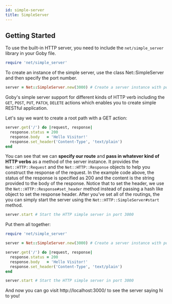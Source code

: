 ```yaml
---
id: simple-server
title: SimpleServer
---
```


## Getting Started

To use the built-in HTTP server, you need to include the `net/simple_server` library in your Goby file.

```ruby
require 'net/simple_server'
```

To create an instance of the simple server, use the class Net::SimpleServer and then specify the port number.

```ruby
server = Net::SimpleServer.new(3000) # Create a server instance with port 3000
```

Goby's simple server support for different kinds of HTTP verb including the `GET`, `POST`, `PUT`, `PATCH`, `DELETE` actions which enables you to create simple RESTful application.

Let's say we want to create a root path with a GET action:

```ruby
server.get('/') do |request, response|
  response.status = 200
  response.body   = 'Hello Visitor!'
  response.set_header('Content-Type', 'text/plain')
end
```
You can see that we can **specify our route** and **pass in whatever kind of HTTP verbs** as a method of the server instance. It provides the `Net::HTTP::Request` and the `Net::HTTP::Response` objects to help you construct the response of the request.
In the example code above, the status of the response is specified as 200 and the content is the string provided to the body of the response. Notice that to set the header, we use the `Net::HTTP::Response#set_header` method instead of passing a hash like object to set the response header.
After you've set all of the routings, the you can simply start the server using the `Net::HTTP::SimpleServer#start` method.

```ruby
server.start # Start the HTTP simple server in port 3000
```

Put them all together:

```ruby
require 'net/simple_server'

server = Net::SimpleServer.new(3000) # Create a server instance with port 3000

server.get('/') do |request, response|
  response.status = 200
  response.body   = 'Hello Visitor!'
  response.set_header('Content-Type', 'text/plain')
end

server.start # Start the HTTP simple server in port 3000
```

And now you can go visit http://localhost:3000/ to see the server saying hi to you!
